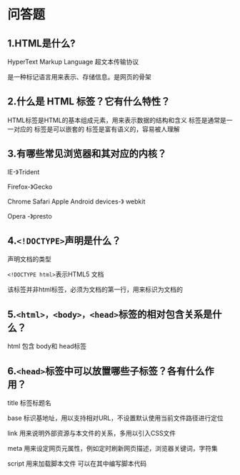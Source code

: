 # 问答题
## 1.HTML是什么?

HyperText Markup Language 超文本传输协议

是一种标记语言用来表示、存储信息。是网页的骨架

## 2.什么是 HTML 标签？它有什么特性？
HTML标签是HTML的基本组成元素，用来表示数据的结构和含义
标签是通常是一一对应的
标签是可以嵌套的
标签是富有语义的，容易被人理解

## 3.有哪些常见浏览器和其对应的内核？

IE-》Trident

Firefox-》Gecko

Chrome Safari Apple Android devices-》 webkit

Opera -》presto

## 4.`<!DOCTYPE>`声明是什么？
声明文档的类型

`<!DOCTYPE html>`表示HTML5 文档

该标签并非html标签，必须为文档的第一行，用来标识为文档的

## 5.`<html>，<body>，<head>`标签的相对包含关系是什么？

html 包含 body和 head标签

## 6.`<head>`标签中可以放置哪些子标签？各有什么作用？

title 标签标题名

base 标识基地址，用以支持相对URL，不设置默认使用当前文件路径进行定位

link 用来说明外部资源与本文件的关系，多用以引入CSS文件

meta 用来设定网页元属性，例如定时刷新网页描述，浏览器关键词，字符集

script 用来加载脚本文件 可以在其中编写脚本代码
